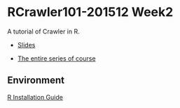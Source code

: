 # RCrawler101-201512 Week2

A tutorial of Crawler in R.

- [Slides](http://mansunkuo.github.io/RCrawler101-201512-2/)

- [The entire series of course](https://github.com/datasci-info/RCrawler101-201512)


## Environment

[R Installation Guide](http://mansunkuo.github.io/RCrawler101-201512-2/install_R.html)
